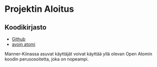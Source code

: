 # Projektin Aloitus

## Koodikirjasto

* [Github](https://github.com/3TiSite)
* [avoin atomi](https://atomgit.com/orgs/3ti)

Manner-Kiinassa asuvat käyttäjät voivat käyttää yllä olevan Open Atomin koodin perusosoitetta, joka on nopeampi.
